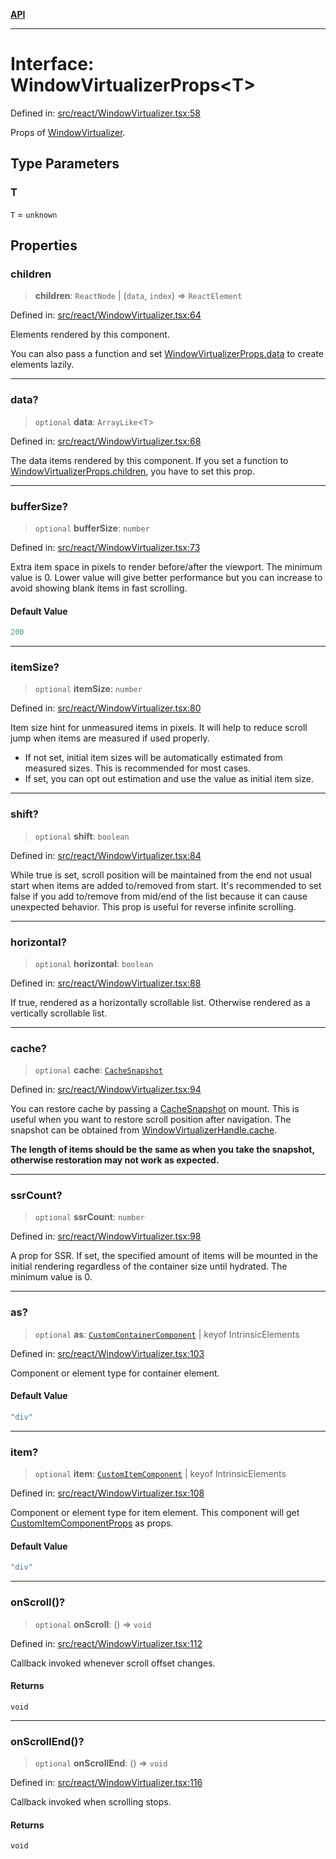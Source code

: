 [**API**](../../API.md)

***

# Interface: WindowVirtualizerProps\<T\>

Defined in: [src/react/WindowVirtualizer.tsx:58](https://github.com/inokawa/virtua/blob/fdee6d1c4b2d37018e8c4a4e965e41b663c51047/src/react/WindowVirtualizer.tsx#L58)

Props of [WindowVirtualizer](../variables/WindowVirtualizer.md).

## Type Parameters

### T

`T` = `unknown`

## Properties

### children

> **children**: `ReactNode` \| (`data`, `index`) => `ReactElement`

Defined in: [src/react/WindowVirtualizer.tsx:64](https://github.com/inokawa/virtua/blob/fdee6d1c4b2d37018e8c4a4e965e41b663c51047/src/react/WindowVirtualizer.tsx#L64)

Elements rendered by this component.

You can also pass a function and set [WindowVirtualizerProps.data](#data) to create elements lazily.

***

### data?

> `optional` **data**: `ArrayLike`\<`T`\>

Defined in: [src/react/WindowVirtualizer.tsx:68](https://github.com/inokawa/virtua/blob/fdee6d1c4b2d37018e8c4a4e965e41b663c51047/src/react/WindowVirtualizer.tsx#L68)

The data items rendered by this component. If you set a function to [WindowVirtualizerProps.children](#children), you have to set this prop.

***

### bufferSize?

> `optional` **bufferSize**: `number`

Defined in: [src/react/WindowVirtualizer.tsx:73](https://github.com/inokawa/virtua/blob/fdee6d1c4b2d37018e8c4a4e965e41b663c51047/src/react/WindowVirtualizer.tsx#L73)

Extra item space in pixels to render before/after the viewport. The minimum value is 0. Lower value will give better performance but you can increase to avoid showing blank items in fast scrolling.

#### Default Value

```ts
200
```

***

### itemSize?

> `optional` **itemSize**: `number`

Defined in: [src/react/WindowVirtualizer.tsx:80](https://github.com/inokawa/virtua/blob/fdee6d1c4b2d37018e8c4a4e965e41b663c51047/src/react/WindowVirtualizer.tsx#L80)

Item size hint for unmeasured items in pixels. It will help to reduce scroll jump when items are measured if used properly.

- If not set, initial item sizes will be automatically estimated from measured sizes. This is recommended for most cases.
- If set, you can opt out estimation and use the value as initial item size.

***

### shift?

> `optional` **shift**: `boolean`

Defined in: [src/react/WindowVirtualizer.tsx:84](https://github.com/inokawa/virtua/blob/fdee6d1c4b2d37018e8c4a4e965e41b663c51047/src/react/WindowVirtualizer.tsx#L84)

While true is set, scroll position will be maintained from the end not usual start when items are added to/removed from start. It's recommended to set false if you add to/remove from mid/end of the list because it can cause unexpected behavior. This prop is useful for reverse infinite scrolling.

***

### horizontal?

> `optional` **horizontal**: `boolean`

Defined in: [src/react/WindowVirtualizer.tsx:88](https://github.com/inokawa/virtua/blob/fdee6d1c4b2d37018e8c4a4e965e41b663c51047/src/react/WindowVirtualizer.tsx#L88)

If true, rendered as a horizontally scrollable list. Otherwise rendered as a vertically scrollable list.

***

### cache?

> `optional` **cache**: [`CacheSnapshot`](CacheSnapshot.md)

Defined in: [src/react/WindowVirtualizer.tsx:94](https://github.com/inokawa/virtua/blob/fdee6d1c4b2d37018e8c4a4e965e41b663c51047/src/react/WindowVirtualizer.tsx#L94)

You can restore cache by passing a [CacheSnapshot](CacheSnapshot.md) on mount. This is useful when you want to restore scroll position after navigation. The snapshot can be obtained from [WindowVirtualizerHandle.cache](WindowVirtualizerHandle.md#cache).

**The length of items should be the same as when you take the snapshot, otherwise restoration may not work as expected.**

***

### ssrCount?

> `optional` **ssrCount**: `number`

Defined in: [src/react/WindowVirtualizer.tsx:98](https://github.com/inokawa/virtua/blob/fdee6d1c4b2d37018e8c4a4e965e41b663c51047/src/react/WindowVirtualizer.tsx#L98)

A prop for SSR. If set, the specified amount of items will be mounted in the initial rendering regardless of the container size until hydrated. The minimum value is 0.

***

### as?

> `optional` **as**: [`CustomContainerComponent`](../type-aliases/CustomContainerComponent.md) \| keyof IntrinsicElements

Defined in: [src/react/WindowVirtualizer.tsx:103](https://github.com/inokawa/virtua/blob/fdee6d1c4b2d37018e8c4a4e965e41b663c51047/src/react/WindowVirtualizer.tsx#L103)

Component or element type for container element.

#### Default Value

```ts
"div"
```

***

### item?

> `optional` **item**: [`CustomItemComponent`](../type-aliases/CustomItemComponent.md) \| keyof IntrinsicElements

Defined in: [src/react/WindowVirtualizer.tsx:108](https://github.com/inokawa/virtua/blob/fdee6d1c4b2d37018e8c4a4e965e41b663c51047/src/react/WindowVirtualizer.tsx#L108)

Component or element type for item element. This component will get [CustomItemComponentProps](CustomItemComponentProps.md) as props.

#### Default Value

```ts
"div"
```

***

### onScroll()?

> `optional` **onScroll**: () => `void`

Defined in: [src/react/WindowVirtualizer.tsx:112](https://github.com/inokawa/virtua/blob/fdee6d1c4b2d37018e8c4a4e965e41b663c51047/src/react/WindowVirtualizer.tsx#L112)

Callback invoked whenever scroll offset changes.

#### Returns

`void`

***

### onScrollEnd()?

> `optional` **onScrollEnd**: () => `void`

Defined in: [src/react/WindowVirtualizer.tsx:116](https://github.com/inokawa/virtua/blob/fdee6d1c4b2d37018e8c4a4e965e41b663c51047/src/react/WindowVirtualizer.tsx#L116)

Callback invoked when scrolling stops.

#### Returns

`void`
